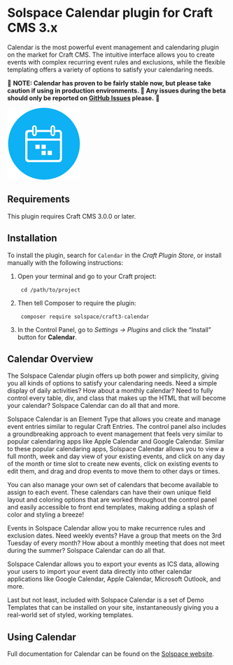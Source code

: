 # Solspace Calendar plugin for Craft CMS 3.x

Calendar is the most powerful event management and calendaring plugin on the market for Craft CMS. The intuitive interface allows you to create events with complex recurring event rules and exclusions, while the flexible templating offers a variety of options to satisfy your calendaring needs.

🚨 **NOTE: Calendar has proven to be fairly stable now, but please take caution if using in production environments. 🐛 Any issues during the beta should only be reported on [GitHub Issues](https://github.com/solspace/craft3-calendar/issues) please.** 🚨

![Screenshot](src/icon.svg)

## Requirements

This plugin requires Craft CMS 3.0.0 or later.

## Installation

To install the plugin, search for `Calendar` in the *Craft Plugin Store*, or install manually with the following instructions:

1. Open your terminal and go to your Craft project:

        cd /path/to/project

2. Then tell Composer to require the plugin:

        composer require solspace/craft3-calendar

3. In the Control Panel, go to *Settings → Plugins* and click the “Install” button for **Calendar**.

## Calendar Overview

The Solspace Calendar plugin offers up both power and simplicity, giving you all kinds of options to satisfy your calendaring needs. Need a simple display of daily activities? How about a monthly calendar? Need to fully control every table, div, and class that makes up the HTML that will become your calendar? Solspace Calendar can do all that and more.

Solspace Calendar is an Element Type that allows you create and manage event entries similar to regular Craft Entries. The control panel also includes a groundbreaking approach to event management that feels very similar to popular calendaring apps like Apple Calendar and Google Calendar. Similar to these popular calendaring apps, Solspace Calendar allows you to view a full month, week and day view of your existing events, and click on any day of the month or time slot to create new events, click on existing events to edit them, and drag and drop events to move them to other days or times.

You can also manage your own set of calendars that become available to assign to each event. These calendars can have their own unique field layout and coloring options that are worked throughout the control panel and easily accessible to front end templates, making adding a splash of color and styling a breeze!

Events in Solspace Calendar allow you to make recurrence rules and exclusion dates. Need weekly events? Have a group that meets on the 3rd Tuesday of every month? How about a monthly meeting that does not meet during the summer? Solspace Calendar can do all that.

Solspace Calendar allows you to export your events as ICS data, allowing your users to import your event data directly into other calendar applications like Google Calendar, Apple Calendar, Microsoft Outlook, and more.

Last but not least, included with Solspace Calendar is a set of Demo Templates that can be installed on your site, instantaneously giving you a real-world set of styled, working templates.


## Using Calendar

Full documentation for Calendar can be found on the [Solspace website](https://solspace.com/craft/calendar/docs).
